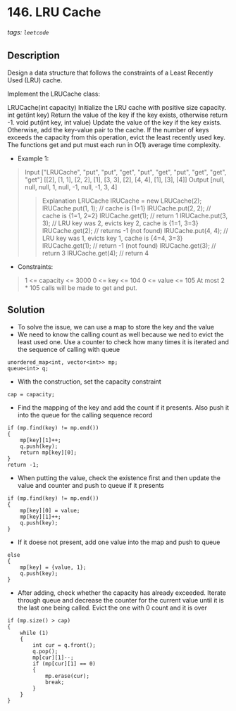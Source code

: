 # 146. LRU Cache
###### tags: `leetcode`
## Description
Design a data structure that follows the constraints of a Least Recently Used (LRU) cache.

Implement the LRUCache class:

LRUCache(int capacity) Initialize the LRU cache with positive size capacity.
int get(int key) Return the value of the key if the key exists, otherwise return -1.
void put(int key, int value) Update the value of the key if the key exists. Otherwise, add the key-value pair to the cache. If the number of keys exceeds the capacity from this operation, evict the least recently used key.
The functions get and put must each run in O(1) average time complexity.

- Example 1:

>Input
["LRUCache", "put", "put", "get", "put", "get", "put", "get", "get", "get"]
[[2], [1, 1], [2, 2], [1], [3, 3], [2], [4, 4], [1], [3], [4]]
Output
[null, null, null, 1, null, -1, null, -1, 3, 4]
>>Explanation
LRUCache lRUCache = new LRUCache(2);
lRUCache.put(1, 1); // cache is {1=1}
lRUCache.put(2, 2); // cache is {1=1, 2=2}
lRUCache.get(1);    // return 1
lRUCache.put(3, 3); // LRU key was 2, evicts key 2, cache is {1=1, 3=3}
lRUCache.get(2);    // returns -1 (not found)
lRUCache.put(4, 4); // LRU key was 1, evicts key 1, cache is {4=4, 3=3}
lRUCache.get(1);    // return -1 (not found)
lRUCache.get(3);    // return 3
lRUCache.get(4);    // return 4

- Constraints:

>1 <= capacity <= 3000
0 <= key <= 104
0 <= value <= 105
At most 2 * 105 calls will be made to get and put.

## Solution
- To solve the issue, we can use a map to store the key and the value
- We need to know the calling count as well because we ned to evict the least used one. Use a counter to check how many times it is iterated and the sequence of calling with queue
```cpp=
unordered_map<int, vector<int>> mp;
queue<int> q;
```
- With the construction, set the capacity constraint
```cpp=
cap = capacity;
```
- Find the mapping of the key and add the count if it presents. Also push it into the queue for the calling sequence record
```cpp=
if (mp.find(key) != mp.end())
{
    mp[key][1]++;
    q.push(key);
    return mp[key][0];
}
return -1;
```
- When putting the value, check the existence first and then update the value and counter and push to queue if it presents
```cpp=
if (mp.find(key) != mp.end())
{
    mp[key][0] = value;
    mp[key][1]++;
    q.push(key);
}
```
- If it doese not present, add one value into the map and push to queue
```cpp=
else
{
    mp[key] = {value, 1};
    q.push(key);
}
```
- After adding, check whether the capacity has already exceeded. Iterate through queue and decrease the counter for the current value until it is the last one being called. Evict the one with 0 count and it is over
```cpp=
if (mp.size() > cap)
{
    while (1)
    {
        int cur = q.front();
        q.pop();
        mp[cur][1]--;
        if (mp[cur][1] == 0)
        {
            mp.erase(cur);
            break;
        }
    }
}
```
